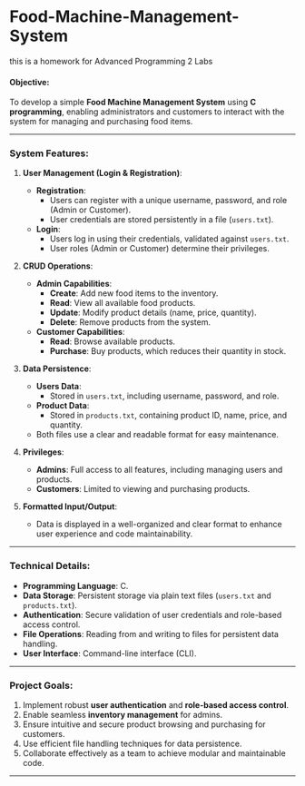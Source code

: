 # Food-Machine-Management-System
this is a homework for Advanced Programming 2 Labs 

#### **Objective**:
To develop a simple **Food Machine Management System** using **C programming**, enabling administrators and customers to interact with the system for managing and purchasing food items.

---

### **System Features**:

1. **User Management (Login & Registration)**:
   - **Registration**:
     - Users can register with a unique username, password, and role (Admin or Customer).
     - User credentials are stored persistently in a file (`users.txt`).
   - **Login**:
     - Users log in using their credentials, validated against `users.txt`.
     - User roles (Admin or Customer) determine their privileges.

2. **CRUD Operations**:
   - **Admin Capabilities**:
     - **Create**: Add new food items to the inventory.
     - **Read**: View all available food products.
     - **Update**: Modify product details (name, price, quantity).
     - **Delete**: Remove products from the system.
   - **Customer Capabilities**:
     - **Read**: Browse available products.
     - **Purchase**: Buy products, which reduces their quantity in stock.

3. **Data Persistence**:
   - **Users Data**:
     - Stored in `users.txt`, including username, password, and role.
   - **Product Data**:
     - Stored in `products.txt`, containing product ID, name, price, and quantity.
   - Both files use a clear and readable format for easy maintenance.

4. **Privileges**:
   - **Admins**: Full access to all features, including managing users and products.
   - **Customers**: Limited to viewing and purchasing products.

5. **Formatted Input/Output**:
   - Data is displayed in a well-organized and clear format to enhance user experience and code maintainability.

---

### **Technical Details**:

- **Programming Language**: C.
- **Data Storage**: Persistent storage via plain text files (`users.txt` and `products.txt`).
- **Authentication**: Secure validation of user credentials and role-based access control.
- **File Operations**: Reading from and writing to files for persistent data handling.
- **User Interface**: Command-line interface (CLI).

---

### **Project Goals**:
1. Implement robust **user authentication** and **role-based access control**.
2. Enable seamless **inventory management** for admins.
3. Ensure intuitive and secure product browsing and purchasing for customers.
4. Use efficient file handling techniques for data persistence.
5. Collaborate effectively as a team to achieve modular and maintainable code.

---
